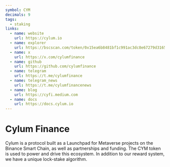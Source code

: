 ```yaml
---
symbol: CYM
decimals: 9
tags:
  - staking
links:
  - name: website
    url: https://cylum.io
  - name: explorer
    url: https://bscscan.com/token/0x15ea6b8481bf1c991ac3dc8e67279d31651a56fe
  - name: x
    url: https://x.com/cylumfinance
  - name: github
    url: https://github.com/cylumfinance
  - name: telegram
    url: https://t.me/cylumfinance
  - name: telegram_news
    url: https://t.me/cylumfinancenews
  - name: blog
    url: https://cyfi.medium.com
  - name: docs
    url: https://docs.cylum.io
---
```


# Cylum Finance

Cylum is a protocol built as a Launchpad for Metaverse projects on the Binance Smart Chain, as well as partnerships and funding. The CYM token is used to power and drive this ecosystem. In addition to our reward system, we have a unique lock-stake algorithm.
